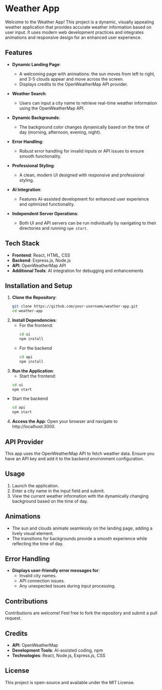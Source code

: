 # Weather App

Welcome to the Weather App! This project is a dynamic, visually appealing weather application that provides accurate weather information based on user input. It uses modern web development practices and integrates animations and responsive design for an enhanced user experience.

## Features

- **Dynamic Landing Page**:  
  - A welcoming page with animations: the sun moves from left to right, and 3-5 clouds appear and move across the screen.  
  - Displays credits to the OpenWeatherMap API provider.

- **Weather Search**:  
  - Users can input a city name to retrieve real-time weather information using the OpenWeatherMap API.

- **Dynamic Backgrounds**:  
  - The background color changes dynamically based on the time of day (morning, afternoon, evening, night).

- **Error Handling**:  
  - Robust error handling for invalid inputs or API issues to ensure smooth functionality.

- **Professional Styling**:  
  - A clean, modern UI designed with responsive and professional styling.

- **AI Integration**:  
  - Features AI-assisted development for enhanced user experience and optimized functionality.

- **Independent Server Operations**:  
  - Both UI and API servers can be run individually by navigating to their directories and running `npm start`.

## Tech Stack

- **Frontend**: React, HTML, CSS  
- **Backend**: Express.js, Node.js  
- **API**: OpenWeatherMap API  
- **Additional Tools**: AI integration for debugging and enhancements

## Installation and Setup

1. **Clone the Repository**:  
   ```bash
   git clone https://github.com/your-username/weather-app.git
   cd weather-app

2. **Install Dependencies**:
   - For the frontend:
     ```bash
     cd ui
     npm install
   - For the backend
     ```bash
     cd api
     npm install

3. **Run the Application**:
   - Start the frontend:
    ```bash
    cd ui
    npm start
  - Start the backend
    ```bash
    cd api
    npm start

4. **Access the App**:
   Open your browser and navigate to http://localhost:3000.

## API Provider

This app uses the OpenWeatherMap API to fetch weather data. Ensure you have an API key and add it to the backend environment configuration.

## Usage

1. Launch the application.
2. Enter a city name in the input field and submit.
3. View the current weather information with the dynamically changing background based on the time of day.

## Animations

- The sun and clouds animate seamlessly on the landing page, adding a lively visual element.
- The transitions for backgrounds provide a smooth experience while reflecting the time of day.

## Error Handling

- **Displays user-friendly error messages for**:
  - Invalid city names.
  - API connection issues.
  - Any unexpected issues during input processing.

## Contributions

Contributions are welcome! Feel free to fork the repository and submit a pull request.

## Credits

- **API**: OpenWeatherMap
- **Development Tools**: AI-assisted coding, npm
- **Technologies**: React, Node.js, Express.js, CSS

## License

This project is open-source and available under the MIT License.




   
